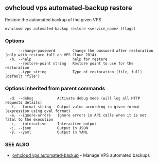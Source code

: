 ## ovhcloud vps automated-backup restore

Restore the automated backup of the given VPS

```
ovhcloud vps automated-backup restore <service_name> [flags]
```

### Options

```
      --change-password        Change the password after restoration (only with restore full on VPS Cloud 2014)
  -h, --help                   help for restore
      --restore-point string   Restore point to use for the restoration
      --type string            Type of restoration (file, full) (default "file")
```

### Options inherited from parent commands

```
  -d, --debug           Activate debug mode (will log all HTTP requests details)
  -f, --format string   Output value according to given format (expression using gval format)
  -e, --ignore-errors   Ignore errors in API calls when it is not fatal to the execution
  -i, --interactive     Interactive output
  -j, --json            Output in JSON
  -y, --yaml            Output in YAML
```

### SEE ALSO

* [ovhcloud vps automated-backup](ovhcloud_vps_automated-backup.md)	 - Manage VPS automated backups

